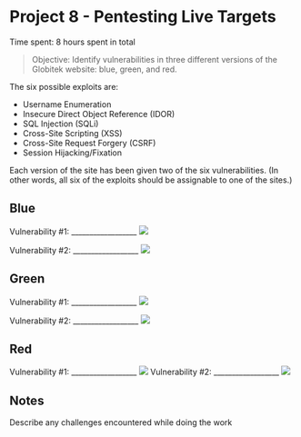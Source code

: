 # Project 8 - Pentesting Live Targets

Time spent: 8 hours spent in total

> Objective: Identify vulnerabilities in three different versions of the Globitek website: blue, green, and red.

The six possible exploits are:
* Username Enumeration
* Insecure Direct Object Reference (IDOR)
* SQL Injection (SQLi)
* Cross-Site Scripting (XSS)
* Cross-Site Request Forgery (CSRF)
* Session Hijacking/Fixation

Each version of the site has been given two of the six vulnerabilities. (In other words, all six of the exploits should be assignable to one of the sites.)

## Blue

Vulnerability #1: __________________
<img src='image.gif' />

Vulnerability #2: __________________
<img src='image.gif' />

## Green

Vulnerability #1: __________________
<img src='image.gif' />

Vulnerability #2: __________________
<img src='image.gif' />

## Red

Vulnerability #1: __________________
<img src='image.gif' />
Vulnerability #2: __________________
<img src='image.gif' />

## Notes

Describe any challenges encountered while doing the work
